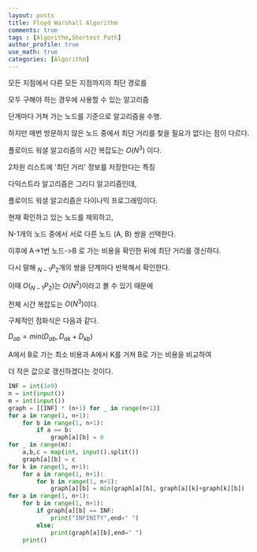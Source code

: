 ```yaml
---
layout: posts
title: Floyd Warshall Algorithm
comments: true
tags : [Algorithm,Shortest Path]
author_profile: true
use_math: true
categories: [Algorithm]
---
```


모든 지점에서 다른 모든 지점까지의 최단 경로를 

모두 구해야 하는 경우에 사용할 수 있는 알고리즘

단계마다 거쳐 가는 노드를 기준으로 알고리즘을 수행. 

하지만 매번 방문하지 않은 노드 중에서 최단 거리를 찾을 필요가 없다는 점이 다르다.

플로이드 워셜 알고리즘의 시간 복잡도는 $O(N^3)$ 이다.

2차원 리스트에 '최단 거리' 정보를 저장한다는 특징

다익스트라 알고리즘은 그리디 알고리즘인데, 

플로이드 워셜 알고리즘은 다이나믹 프로그래밍이다.

현재 확인하고 있는 노드를 제외하고, 

N-1개의 노드 중에서 서로 다른 노드 (A, B) 쌍을 선택한다.

이후에 A->1번 노드->B 로 가는 비용을 확인한 뒤에 최단 거리를 갱신하다. 

다시 말해 $_{N-1}P_2$개의 쌍을 단계마다 반복해서 확인한다.

이때 $O(_{N-1}P_2)$는 $O(N^2)$이라고 볼 수 있기 때문에

전체 시간 복잡도는 $O(N^3)$이다. 

구체적인 점화식은 다음과 같다.

$D_{ab}=min(D_{ab}, D_{ak}+D_{kb})$

A에서 B로 가는 최소 비용과 A에서 K를 거쳐 B로 가는 비용을 비교하여

더 작은 값으로 갱신하겠다는 것이다. 

```python
INF = int(1e9)
n = int(input())
m = int(input())
graph = [[INF] * (n+1) for _ in range(n+1)]
for a in range(1, n+1):
	for b in range(1, n+1):
		if a == b:
			graph[a][b] = 0
for _ in range(m):
	a,b,c = map(int, input().split())
	graph[a][b] = c
for k in range(1, n+1):
	for a in range(1, n+1):
		for b in range(1, n+1):
			graph[a][b] = min(graph[a][b], graph[a][k]+graph[k][b])
for a in range(1, n+1):
	for b in range(1, n+1):
		if graph[a][b] == INF:
			print("INFINITY",end=" ")
		else:
			print(graph[a][b],end=" ")
	print()			
```
